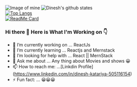 ![Image of mine](https://pbs.twimg.com/profile_banners/3701587879/1597635871/1500x500)
![Dinesh's github states](https://github-readme-stats.vercel.app/api?username=Thedineshk24&show_icons=true&theme=radical)
<br />
[![Top Langs](https://github-readme-stats.vercel.app/api/top-langs/?username=Thedineshk24)](https://github.com/Thedineshk24/github-readme-stats)
<br />
[![ReadMe Card](https://github-readme-stats.vercel.app/api/pin/?username=Thedineshk24&repo=github-readme-stats)](https://github.com/Thedineshk24/)

### Hi there 👋 Here is What I'm Working on 👇





- 🔭 I’m currently working on ... ReactJs
- 🌱 I’m currently learning ... Reactjs and Mernstack
- 🤔 I’m looking for help with ... React || MernStack
- 💬 Ask me about ... Any thing about Movies and shows 😀
- 📫 How to reach me: ...[Linkdin Profile] (https://www.linkedin.com/in/dinesh-katariya-505116154)
- ⚡ Fun fact: ... 😀😀😀
